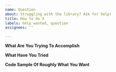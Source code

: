 ```yaml
---
name: Question
about: Struggling with the library? Ask for help!
title: How to do X
labels: help wanted, question
assignees: ''

---
```


**What Are You Trying To Accomplish**

**What Have You Tried**

**Code Sample Of Roughly What You Want**

